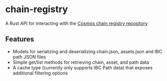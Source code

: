 # chain-registry

A Rust API for interacting with the [Cosmos chain registry repository](https://github.com/cosmos/chain-registry)

## Features

- Models for serializing and deserializing chain.json, assets.json and IBC path JSON files
- Simple get/list methods for retrieving chain, asset, and path data
- A cache type (currently only supports IBC Path data) that exposes additional filtering options
